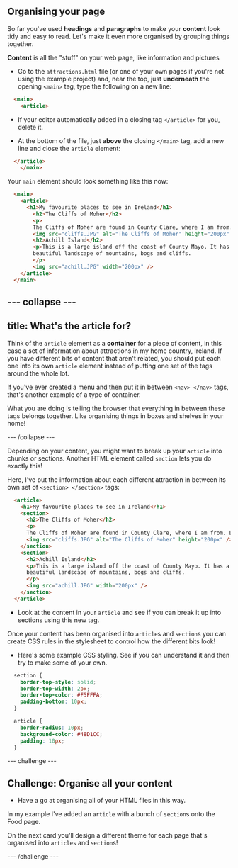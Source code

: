 ## Organising your page

So far you've used **headings** and **paragraphs** to make your **content** look tidy and easy to read. Let's make it even more organised by grouping things together.
 
**Content** is all the "stuff" on your web page, like information and pictures

+ Go to the `attractions.html` file \(or one of your own pages if you're not using the example project\) and, near the top, just **underneath** the opening `<main>` tag, type the following on a new line: 

```html
  <main>
    <article>
```

+ If your editor automatically added in a closing tag `</article>` for you, delete it.

+ At the bottom of the file, just **above** the closing `</main>` tag, add a new line and close the `article` element:

```html
  </article>
    </main>
```

Your `main` element should look something like this now:

```html
  <main>
    <article>
      <h1>My favourite places to see in Ireland</h1>
        <h2>The Cliffs of Moher</h2>
        <p>
        The Cliffs of Moher are found in County Clare, where I am from. Look how cool they are!</p>
        <img src="cliffs.JPG" alt="The Cliffs of Moher" height="200px" />
        <h2>Achill Island</h2>
        <p>This is a large island off the coast of County Mayo. It has a wild and
        beautiful landscape of mountains, bogs and cliffs.
        </p>
        <img src="achill.JPG" width="200px" />
    </article>
  </main>
```

--- collapse ---
---
title: What's the article for?
---

Think of the `article` element as a **container** for a piece of content, in this case a set of information about attractions in my home country, Ireland. If you have different bits of content that aren't related, you should put each one into its own `article` element instead of putting one set of the tags around the whole lot.

If you've ever created a menu and then put it in between `<nav> </nav>` tags, that's another example of a type of container. 

What you are doing is telling the browser that everything in between these tags belongs together. Like organising things in boxes and shelves in your home!

--- /collapse ---

Depending on your content, you might want to break up your `article` into chunks or sections. Another HTML element called `section` lets you do exactly this!

Here, I've put the information about each different attraction in between its own set of `<section> </section>` tags:

```html
  <article>
    <h1>My favourite places to see in Ireland</h1>
    <section>
      <h2>The Cliffs of Moher</h2>
      <p>
      The Cliffs of Moher are found in County Clare, where I am from. Look how cool they are!</p>
      <img src="cliffs.JPG" alt="The Cliffs of Moher" height="200px" />
    </section>
    <section>
      <h2>Achill Island</h2>
      <p>This is a large island off the coast of County Mayo. It has a wild and
      beautiful landscape of mountains, bogs and cliffs.
      </p>
      <img src="achill.JPG" width="200px" />
    </section>
  </article>
```

+ Look at the content in your `article` and see if you can break it up into sections using this new tag.

Once your content has been organised into `article`s and `section`s you can create CSS rules in the stylesheet to control how the different bits look! 

+ Here's some example CSS styling. See if you can understand it and then try to make some of your own.

```css
  section {
    border-top-style: solid;
    border-top-width: 2px;
    border-top-color: #F5FFFA;
    padding-bottom: 10px;
  }

  article {
    border-radius: 10px;
    background-color: #48D1CC;
    padding: 10px;
  }
```

--- challenge ---

## Challenge: Organise all your content

+ Have a go at organising all of your HTML files in this way. 

In my example I've added an `article` with a bunch of `section`s onto the Food page. 

On the next card you'll design a different theme for each page that's organised into `articles` and `section`s!

--- /challenge ---